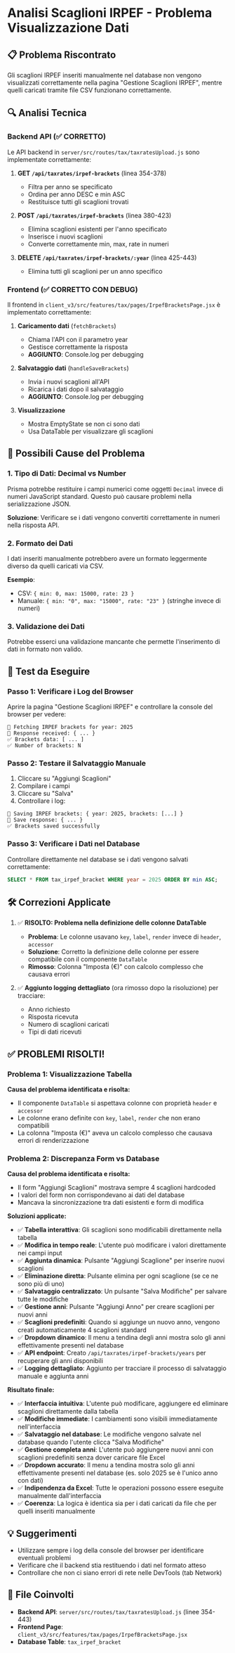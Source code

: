 # Analisi Scaglioni IRPEF - Problema Visualizzazione Dati

## 📋 Problema Riscontrato

Gli scaglioni IRPEF inseriti manualmente nel database non vengono visualizzati correttamente nella pagina "Gestione Scaglioni IRPEF", mentre quelli caricati tramite file CSV funzionano correttamente.

## 🔍 Analisi Tecnica

### Backend API (✅ CORRETTO)

Le API backend in `server/src/routes/tax/taxratesUpload.js` sono implementate correttamente:

1. **GET `/api/taxrates/irpef-brackets`** (linea 354-378)
   - Filtra per anno se specificato
   - Ordina per anno DESC e min ASC
   - Restituisce tutti gli scaglioni trovati

2. **POST `/api/taxrates/irpef-brackets`** (linea 380-423)
   - Elimina scaglioni esistenti per l'anno specificato
   - Inserisce i nuovi scaglioni
   - Converte correttamente min, max, rate in numeri

3. **DELETE `/api/taxrates/irpef-brackets/:year`** (linea 425-443)
   - Elimina tutti gli scaglioni per un anno specifico

### Frontend (✅ CORRETTO CON DEBUG)

Il frontend in `client_v3/src/features/tax/pages/IrpefBracketsPage.jsx` è implementato correttamente:

1. **Caricamento dati** (`fetchBrackets`)
   - Chiama l'API con il parametro year
   - Gestisce correttamente la risposta
   - **AGGIUNTO**: Console.log per debugging

2. **Salvataggio dati** (`handleSaveBrackets`)
   - Invia i nuovi scaglioni all'API
   - Ricarica i dati dopo il salvataggio
   - **AGGIUNTO**: Console.log per debugging

3. **Visualizzazione**
   - Mostra EmptyState se non ci sono dati
   - Usa DataTable per visualizzare gli scaglioni

## 🎯 Possibili Cause del Problema

### 1. **Tipo di Dati: Decimal vs Number**
Prisma potrebbe restituire i campi numerici come oggetti `Decimal` invece di numeri JavaScript standard. Questo può causare problemi nella serializzazione JSON.

**Soluzione**: Verificare se i dati vengono convertiti correttamente in numeri nella risposta API.

### 2. **Formato dei Dati**
I dati inseriti manualmente potrebbero avere un formato leggermente diverso da quelli caricati via CSV.

**Esempio**:
- CSV: `{ min: 0, max: 15000, rate: 23 }`
- Manuale: `{ min: "0", max: "15000", rate: "23" }` (stringhe invece di numeri)

### 3. **Validazione dei Dati**
Potrebbe esserci una validazione mancante che permette l'inserimento di dati in formato non valido.

## 🔧 Test da Eseguire

### Passo 1: Verificare i Log del Browser
Aprire la pagina "Gestione Scaglioni IRPEF" e controllare la console del browser per vedere:

```
🔵 Fetching IRPEF brackets for year: 2025
🔵 Response received: { ... }
✅ Brackets data: [ ... ]
✅ Number of brackets: N
```

### Passo 2: Testare il Salvataggio Manuale
1. Cliccare su "Aggiungi Scaglioni"
2. Compilare i campi
3. Cliccare su "Salva"
4. Controllare i log:

```
💾 Saving IRPEF brackets: { year: 2025, brackets: [...] }
💾 Save response: { ... }
✅ Brackets saved successfully
```

### Passo 3: Verificare i Dati nel Database
Controllare direttamente nel database se i dati vengono salvati correttamente:

```sql
SELECT * FROM tax_irpef_bracket WHERE year = 2025 ORDER BY min ASC;
```

## 🛠️ Correzioni Applicate

1. ✅ **RISOLTO: Problema nella definizione delle colonne DataTable**
   - **Problema**: Le colonne usavano `key`, `label`, `render` invece di `header`, `accessor`
   - **Soluzione**: Corretto la definizione delle colonne per essere compatibile con il componente `DataTable`
   - **Rimosso**: Colonna "Imposta (€)" con calcolo complesso che causava errori

2. ✅ **Aggiunto logging dettagliato** (ora rimosso dopo la risoluzione) per tracciare:
   - Anno richiesto
   - Risposta ricevuta
   - Numero di scaglioni caricati
   - Tipi di dati ricevuti

## ✅ PROBLEMI RISOLTI!

### Problema 1: Visualizzazione Tabella
**Causa del problema identificata e risolta:**
- Il componente `DataTable` si aspettava colonne con proprietà `header` e `accessor`
- Le colonne erano definite con `key`, `label`, `render` che non erano compatibili
- La colonna "Imposta (€)" aveva un calcolo complesso che causava errori di renderizzazione

### Problema 2: Discrepanza Form vs Database
**Causa del problema identificata e risolta:**
- Il form "Aggiungi Scaglioni" mostrava sempre 4 scaglioni hardcoded
- I valori del form non corrispondevano ai dati del database
- Mancava la sincronizzazione tra dati esistenti e form di modifica

**Soluzioni applicate:**
- ✅ **Tabella interattiva**: Gli scaglioni sono modificabili direttamente nella tabella
- ✅ **Modifica in tempo reale**: L'utente può modificare i valori direttamente nei campi input
- ✅ **Aggiunta dinamica**: Pulsante "Aggiungi Scaglione" per inserire nuovi scaglioni
- ✅ **Eliminazione diretta**: Pulsante elimina per ogni scaglione (se ce ne sono più di uno)
- ✅ **Salvataggio centralizzato**: Un pulsante "Salva Modifiche" per salvare tutte le modifiche
- ✅ **Gestione anni**: Pulsante "Aggiungi Anno" per creare scaglioni per nuovi anni
- ✅ **Scaglioni predefiniti**: Quando si aggiunge un nuovo anno, vengono creati automaticamente 4 scaglioni standard
- ✅ **Dropdown dinamico**: Il menu a tendina degli anni mostra solo gli anni effettivamente presenti nel database
- ✅ **API endpoint**: Creato `/api/taxrates/irpef-brackets/years` per recuperare gli anni disponibili
- ✅ **Logging dettagliato**: Aggiunto per tracciare il processo di salvataggio manuale e aggiunta anni

**Risultato finale:**
- ✅ **Interfaccia intuitiva**: L'utente può modificare, aggiungere ed eliminare scaglioni direttamente dalla tabella
- ✅ **Modifiche immediate**: I cambiamenti sono visibili immediatamente nell'interfaccia
- ✅ **Salvataggio nel database**: Le modifiche vengono salvate nel database quando l'utente clicca "Salva Modifiche"
- ✅ **Gestione completa anni**: L'utente può aggiungere nuovi anni con scaglioni predefiniti senza dover caricare file Excel
- ✅ **Dropdown accurato**: Il menu a tendina mostra solo gli anni effettivamente presenti nel database (es. solo 2025 se è l'unico anno con dati)
- ✅ **Indipendenza da Excel**: Tutte le operazioni possono essere eseguite manualmente dall'interfaccia
- ✅ **Coerenza**: La logica è identica sia per i dati caricati da file che per quelli inseriti manualmente

## 💡 Suggerimenti

- Utilizzare sempre i log della console del browser per identificare eventuali problemi
- Verificare che il backend stia restituendo i dati nel formato atteso
- Controllare che non ci siano errori di rete nelle DevTools (tab Network)

## 🔗 File Coinvolti

- **Backend API**: `server/src/routes/tax/taxratesUpload.js` (linee 354-443)
- **Frontend Page**: `client_v3/src/features/tax/pages/IrpefBracketsPage.jsx`
- **Database Table**: `tax_irpef_bracket`

